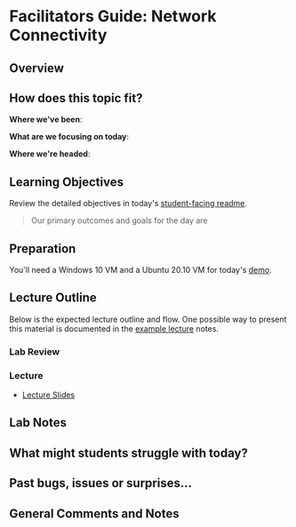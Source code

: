 # Facilitators Guide: Network Connectivity 

## Overview

## How does this topic fit?

**Where we've been**:

**What are we focusing on today**:

**Where we're headed**:

## Learning Objectives

Review the detailed objectives in today's [student-facing readme](../README.md).

> Our primary outcomes and goals for the day are

## Preparation

You'll need a Windows 10 VM and a Ubuntu 20.10 VM for today's [demo](DEMO.md).

## Lecture Outline

Below is the expected lecture outline and flow. One possible way to present this material is documented in the [example lecture](../LECTURE-NOTES.md) notes.

### Lab Review

### Lecture

- [Lecture Slides](https://docs.google.com/presentation/d/1XaFFLOAOnDf2dzZS1B2AVGw3KsCYPh3E1mfXkYN0oY8/edit?usp=sharing)

## Lab Notes

## What might students struggle with today?

## Past bugs, issues or surprises...

## General Comments and Notes
